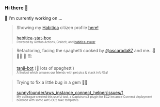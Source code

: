 
### Hi there 👋

<!--
**umbrella-h/umbrella-h** is a ✨ _special_ ✨ repository because its `README.md` (this file) appears on your GitHub profile.

Here are some ideas to get you started:

- 🔭 I’m currently working on ...
- 🌱 I’m currently learning ...
- 👯 I’m looking to collaborate on ...
- 🤔 I’m looking for help with ...
- 💬 Ask me about ...
- 📫 How to reach me: ...
- 😄 Pronouns: ...
- ⚡ Fun fact: ...
-->

🔭  I'm currently working on ...
   > Showing my [Habitica](https://github.com/HabitRPG/habitica) citizen profile [here!](https://gist.github.com/umbrella-h/2affbec51aec6050a462cee0b2293e46) \
     \
     [habitica-stat-box](https://github.com/umbrella-h/habitica-stat-box)\
     <sup><sub>Powered by GitHub Actions, GrabzIt, and [habitica-avatar](https://github.com/crookedneighbor/habitica-avatar)<sub></sub>
   
   > Refactoring, facing the spaghetti cooked by [@oscarada87](https://github.com/oscarada87) and me...🍝🍝🍝 🤦 🏗️ \
     \
     [tanji-bot](https://github.com/oscarada87/tanji-bot) (🚧 lots of spaghetti)\
     <sup><sub>A linebot which amuses our friends with pet pics & stack info 🐱💰<sub></sub>
        
   > Trying to fix a little bug in a gem 💎🐞\
     \
     [sunnyfounder/aws_instance_connect_helper/issues/1](https://github.com/sunnyfounder/aws_instance_connect_helper/issues/1)\
     <sup><sup>My colleague created this useful tool, a Capistrano3 plugin for EC2 Instance Connect deployment bundled with some AWS EC2 rake templates.<sub></sub> 
     
